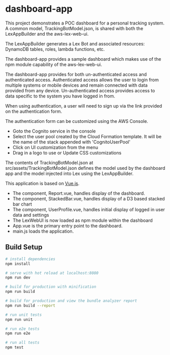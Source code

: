 # dashboard-app

This project demonstrates a POC dashboard for a personal tracking system. A common model, TrackingBotModel.json, is
shared with both the LexAppBuilder and the aws-lex-web-ui.

The LexAppBuilder generates a Lex Bot and associated resources: DynamoDB tables, roles, lambda functions, etc.

The dashboard-app provides a sample dashboard which makes use of the npm module capability of the aws-lex-web-ui.

The dashboard-app provides for both un-authenticated access and authenticated access. Authenticated access allows the user
to login from multiple systems or mobile devices and remain connected with data provided from any device.
Un-authenticated access provides access to data specific to the system you have logged in from. 

When using authentication, a user will need to sign up via the link provided on the authentication form.

The authentication form can be customized using the AWS Console. 
* Goto the Cognito service in the console
* Select the user pool created  by the Cloud Formation template. It will be the name of the stack appended with 'CognitoUserPool'
* Click on UI customization from the menu
* Drag in a logo to use or Update CSS customizations


The contents of TrackingBotModel.json at src/assets/TrackingBotModel.json defines the model used by the
dashboard app and the model injected into Lex using the LexAppBuilder.

This application is based on [Vue.js](https://vuejs.org/). 

* The component, Report.vue, handles display of the dashboard. 
* The component, StackedBar.vue, handles display of a D3 based stacked bar chart
* The component, UserProfile.vue, handles initial display of logged in user data and settings
* The LexWebUI is now loaded as npm module within the dashboard
* App.vue is the primary entry point to the dashboard. 
* main.js loads the application. 

## Build Setup

``` bash
# install dependencies
npm install

# serve with hot reload at localhost:8080
npm run dev

# build for production with minification
npm run build

# build for production and view the bundle analyzer report
npm run build --report

# run unit tests
npm run unit

# run e2e tests
npm run e2e

# run all tests
npm test
```
